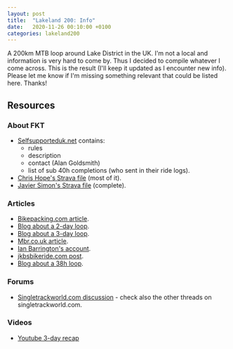 ```yaml
---
layout: post
title:  "Lakeland 200: Info"
date:   2020-11-26 00:10:00 +0100
categories: lakeland200
---
```


A 200km MTB loop around Lake District in the UK. I'm not a local and information is very hard to come by. Thus I decided to compile whatever I come across. This is the result (I'll keep it updated as I encounter new info). Please let me know if I'm missing something relevant that could be listed here. Thanks!

## Resources

### About FKT

- [Selfsupporteduk.net](https://www.selfsupporteduk.net/lakeland200) contains:
	- rules
	- description
	- contact (Alan Goldsmith)
	- list of sub 40h completions (who sent in their ride logs).
- [Chris Hope's Strava file](https://www.strava.com/activities/153534761/overview) (most of it).
- [Javier Simon's Strava file](https://www.strava.com/activities/3754653389) (complete).

### Articles

- [Bikepacking.com article](https://bikepacking.com/routes/lakeland-200-uk/).
- [Blog about a 2-day loop](http://paulandfiadventures.blogspot.com/p/lakeland-200km.html).
- [Blog about a 3-day loop](http://www.exploreeverything.co.uk/2020/08/11/bikepacking-the-lakeland-200/).
- [Mbr.co.uk article](https://www.mbr.co.uk/routes/lakeland-200-route-385767).
- [Ian Barrington's account](https://ianbarrington.com/2014/09/16/lakeland-200/).
- [jkbsbikeride.com post](https://jkbsbikeride.com/2018/12/22/lake-district-an-off-road-lakeland-loop-16-11-18-19-11-18/).
- [Blog about a 38h loop](https://michaeljamesjones.wordpress.com/2016/01/27/lakeland-200-all-we-love-we-leave-behind-2/).

### Forums

- [Singletrackworld.com discussion](https://singletrackworld.com/forum/topic/lakeland-200-anyone-done-it/) - check also the other threads on singletrackworld.com. 

### Videos

- [Youtube 3-day recap](https://www.youtube.com/watch?v=Vz1-z4strVQ)
